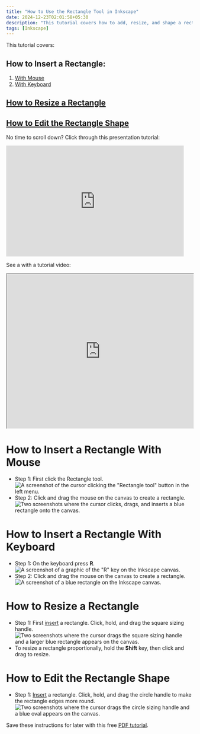 ```yaml
---
title: "How to Use the Rectangle Tool in Inkscape"
date: 2024-12-23T02:01:58+05:30
description: "This tutorial covers how to add, resize, and shape a rectangle."
tags: [Inkscape]
---
```

This tutorial covers:

## How to Insert a Rectangle:
1. [With Mouse](#1)
2. [With Keyboard](#2)

## [How to Resize a Rectangle](#3)

## [How to Edit the Rectangle Shape](#4)

<p>No time to scroll down? Click through this presentation tutorial:</p>
<iframe src="https://docs.google.com/presentation/d/e/2PACX-1vSwfl54CVkW7IffXsYdscB_ZCHquyFTXMrwGdtJiIehz89h5Nf2Zf99jpG5QmVK0Z7v17RXR7bPYoAz/embed?start=false&loop=false&delayms=3000" frameborder="0" width="480" height="299" allowfullscreen="true" mozallowfullscreen="true" webkitallowfullscreen="true"></iframe>

<br />

See a with a tutorial video:
<iframe class="BLOG_video_class" allowfullscreen="" youtube-src-id="FWrYHyLQuoI" width="100%" height="416" src="https://www.youtube.com/embed/FWrYHyLQuoI"></iframe>

<br />

<h1 id="1">How to Insert a Rectangle With Mouse</h1>

* Step 1: First click the Rectangle tool.  <div class="stepimage">![A screenshot of the cursor clicking the "Rectangle tool" button in the left menu.](blogclickrect1.png "Click 'Rectangle tool' ")</div> 
* Step 2: Click and drag the mouse on the canvas to create a rectangle. <div class="stepimage">![Two screenshots where the cursor clicks, drags, and inserts a blue rectangle onto the canvas.](blogclickrect2.png "Click and drag to make a rectangle")</div> 

<h1 id="2">How to Insert a Rectangle With Keyboard</h1>

* Step 1: On the keyboard press **R**. <div class="stepimage">![A screenshot of a graphic of the "R" key on the Inkscape canvas.](blogpressr1.png "Press 'R' ")</div> 
* Step 2: Click and drag the mouse on the canvas to create a rectangle. <div class="stepimage">![A screenshot of a blue rectangle on the Inkscape canvas.](blogpressr2.png "Click and drag to make a rectangle")</div>

<h1 id="3">How to Resize a Rectangle</h1>
 
* Step 1: First [insert](#1) a rectangle. Click, hold, and drag the square sizing handle. <div class="stepimage">![Two screenshots where the cursor drags the square sizing handle and a larger blue rectangle appears on the canvas.](blogpptdragsize.png  "Click and drag the square sizing handle")</div>
* To resize a rectangle proportionally, hold the **Shift** key, then click and drag to resize. 

<h1 id ="4">How to Edit the Rectangle Shape</h1>

* Step 1: [Insert](#1) a rectangle. Click, hold, and drag the circle handle to make the rectangle edges more round. <div class="stepimage">![Two screenshots where the cursor drags the circle sizing handle and a blue oval appears on the canvas.](blogpptcircledrag.png  "Click and drag the circle sizing handle")</div>

Save these instructions for later with this free [PDF tutorial](https://drive.google.com/file/d/1fbvxebAHMAuvuZJzzmYM1s27jhn2DIem/view?usp=sharing).

<br />









